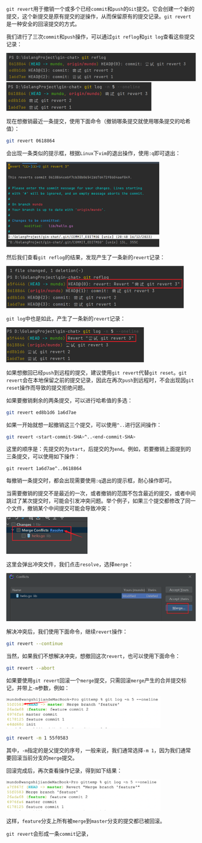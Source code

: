 `git revert`用于撤销一个或多个已经`commit`和`push`的`Git`提交。它会创建一个新的提交，这个新提交是原有提交的逆操作，从而保留原有的提交记录。`git revert`是一种安全的回滚提交的方式。

我们进行了三次`commit`和`push`操作，可以通过`git reflog`和`git log`查看这些提交记录：

<img src="image/image-20231216203322382.png" alt="image-20231216203322382" style="zoom: 50%;" />

<img src="image/image-20231216203349527.png" alt="image-20231216203349527" style="zoom: 50%;" />

现在想撤销最近一条提交，使用下面命令（撤销哪条提交就使用哪条提交的哈希值）：

```bash
git revert 0618864
```

会出现一条类似的提示框，根据`Linux`下`vim`的退出操作，使用`:q`即可退出：

<img src="image/image-20231216204133910.png" alt="image-20231216204133910" style="zoom: 40%;" />

然后我们查看`git reflog`的结果，发现产生了一条新的`revert`记录：

<img src="image/image-20231216204227178.png" alt="image-20231216204227178" style="zoom: 50%;" />

`git log`中也是如此，产生了一条新的`revert`记录：

<img src="image/image-20231216204336619.png" alt="image-20231216204336619" style="zoom: 50%;" />

如果想撤回已经`push`到远程的提交，建议使用`git revert`代替`git reset`。`git revert`会在本地保留之前的提交记录，因此在再次`push`到远程时，不会出现因`git reset`操作而导致的提交拒绝问题。

如果要撤销剩余的两条提交，可以进行哈希值的多选：

```bash
git revert ed8b1d6 1a6d7ae
```

如果一开始就想一起撤销这三个提交，可以使用`^..`进行区间操作：

```bash
git revert <start-commit-SHA>^..<end-commit-SHA>
```

这里的顺序是：先提交的为`start`，后提交的为`end`。例如，若要撤销上面提到的三条提交，可以使用如下操作：

```
git revert 1a6d7ae^..0618864
```

每撤销一条提交时，都会出现需要使用`:q`退出的提示框，耐心操作即可。

当需要撤销的提交不是最近的一次，或者撤销的范围不包含最近的提交，或者中间跳过了某次提交时，可能会引发冲突问题。举个例子，如果三个提交都修改了同一个文件，撤销某个中间提交可能会导致冲突：

<img src="image/image-20231216205403200.png" alt="image-20231216205403200" style="zoom: 50%;" />

这里会弹出冲突文件，我们点击`resolve`，选择`merge`：

<img src="image/image-20231216205423197.png" alt="image-20231216205423197" style="zoom: 50%;" />

解决冲突后，我们使用下面命令，继续`revert`操作：

```bash
git revert --continue
```

当然，如果我们不想解决冲突，想撤回这次`revert`，也可以使用下面命令：

```bash
git revert --abort
```

如果要使用`git revert`回滚一个`merge`提交，只需回滚`merge`产生的合并提交标记，并带上`-m`参数，例如：

<img src="image/image-20240605220738554.png" alt="image-20240605220738554" style="zoom:40%;" />

```sh
git revert -m 1 55f0583
```

其中，`-m`指定的是父提交的序号，一般来说，我们通常选择`-m 1`，因为我们通常要回滚当前分支的`merge`提交。

回滚完成后，再次查看操作记录，得到如下结果：

<img src="image/image-20240605220808085.png" alt="image-20240605220808085" style="zoom:40%;" />

这样，`feature`分支上所有被`merge`到`master`分支的提交都已被回滚。

`git revert`会形成一条`commit`记录，